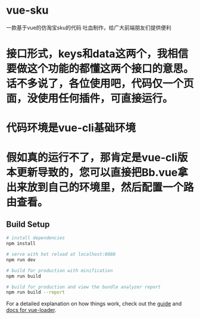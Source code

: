 # vue-sku  
一款基于vue的仿淘宝sku的代码
吐血制作，给广大前端朋友们提供便利
# 接口形式，keys和data这两个，我相信要做这个功能的都懂这两个接口的意思。话不多说了，各位使用吧，代码仅一个页面，没使用任何插件，可直接运行。
# 代码环境是vue-cli基础环境
# 假如真的运行不了，那肯定是vue-cli版本更新导致的，您可以直接把Bb.vue拿出来放到自己的环境里，然后配置一个路由查看。
## Build Setup

``` bash
# install dependencies
npm install

# serve with hot reload at localhost:8080
npm run dev

# build for production with minification
npm run build

# build for production and view the bundle analyzer report
npm run build --report
```

For a detailed explanation on how things work, check out the [guide](http://vuejs-templates.github.io/webpack/) and [docs for vue-loader](http://vuejs.github.io/vue-loader).
